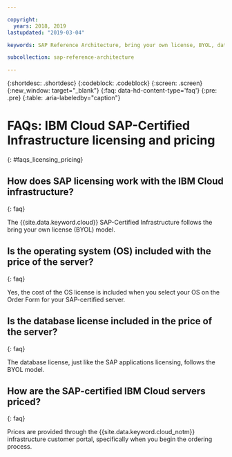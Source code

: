 ```yaml
---

copyright:
  years: 2018, 2019
lastupdated: "2019-03-04"

keywords: SAP Reference Architecture, bring your own license, BYOL, database

subcollection: sap-reference-architecture

---
```


{:shortdesc: .shortdesc}
{:codeblock: .codeblock}
{:screen: .screen}
{:new_window: target="_blank"}
{:faq: data-hd-content-type='faq'}
{:pre: .pre}
{:table: .aria-labeledby="caption"}

# FAQs: IBM Cloud SAP-Certified Infrastructure licensing and pricing
{: #faqs_licensing_pricing}

## How does SAP licensing work with the IBM Cloud infrastructure?
{: faq}

The {{site.data.keyword.cloud}} SAP-Certified Infrastructure follows the bring your own license (BYOL) model.

## Is the operating system (OS) included with the price of the server?
{: faq}

Yes, the cost of the OS license is included when you select your OS on the Order Form for your SAP-certified server.

## Is the database license included in the price of the server?
{: faq}

The database license, just like the SAP applications licensing, follows the BYOL model.

## How are the SAP-certified IBM Cloud servers priced?
{: faq}

Prices are provided through the {{site.data.keyword.cloud_notm}} infrastructure customer portal, specifically when you begin the ordering process.
